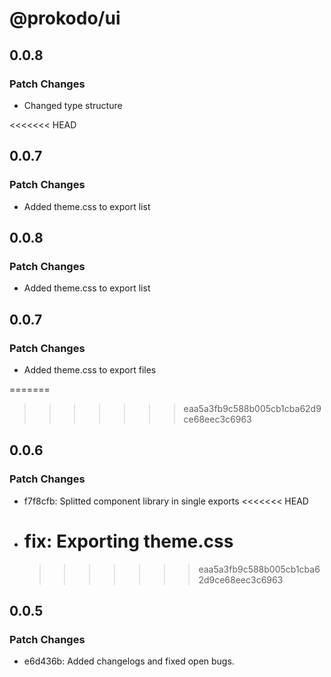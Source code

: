 # @prokodo/ui

## 0.0.8

### Patch Changes

- Changed type structure

<<<<<<< HEAD

## 0.0.7

### Patch Changes

- Added theme.css to export list

## 0.0.8

### Patch Changes

- Added theme.css to export list

## 0.0.7

### Patch Changes

- Added theme.css to export files

=======

> > > > > > > eaa5a3fb9c588b005cb1cba62d9ce68eec3c6963

## 0.0.6

### Patch Changes

- f7f8cfb: Splitted component library in single exports
  <<<<<<< HEAD
- # fix: Exporting theme.css
  > > > > > > > eaa5a3fb9c588b005cb1cba62d9ce68eec3c6963

## 0.0.5

### Patch Changes

- e6d436b: Added changelogs and fixed open bugs.
